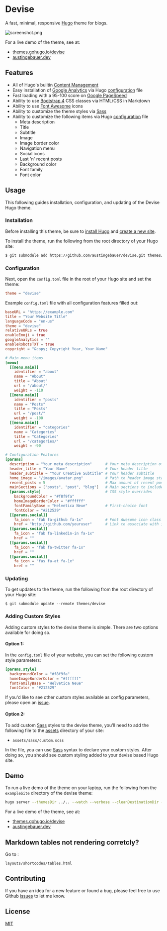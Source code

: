 # Devise

A fast, minimal, responsive [Hugo](https://gohugo.io/) theme for blogs.

![screenshot.png](https://raw.githubusercontent.com/austingebauer/devise/master/images/screenshot.png)

For a live demo of the theme, see at: 
- [themes.gohugo.io/devise](https://themes.gohugo.io/devise)
- [austingebauer.dev](https://austingebauer.dev)

## Features

- All of Hugo's builtin [Content Management](https://gohugo.io/content-management/)
- Easy installation of [Google Analytics](https://analytics.google.com/analytics/web/provision/#/provision) via Hugo [configuration](https://gohugo.io/getting-started/configuration/) file
- Fast loading with a 95-100 score on [Google PageSpeed](https://developers.google.com/speed/pagespeed/insights/)
- Ability to use [Bootstrap 4](https://getbootstrap.com/docs/4.0/getting-started/introduction/) CSS classes via HTML/CSS in Markdown
- Ability to use [Font Awesome](https://fontawesome.com/) icons
- Ability to customize the theme styles via [Sass](https://sass-lang.com/)
- Ability to customize the following items via Hugo [configuration](https://gohugo.io/getting-started/configuration/) file
    - Meta description
    - Title
    - Subtitle
    - Image
    - Image border color
    - Navigation menu
    - Social icons
    - Last 'n' recent posts
    - Background color
    - Font family
    - Font color

## Usage

This following guides installation, configuration, and updating of the Devise Hugo theme.

### Installation

Before installing this theme, be sure to [install Hugo](https://gohugo.io/getting-started/quick-start/) 
and [create a new site](https://gohugo.io/getting-started/quick-start/#step-2-create-a-new-site).

To install the theme, run the following from the root directory of your Hugo site:

```bash
$ git submodule add https://github.com/austingebauer/devise.git themes/devise
```

### Configuration

Next, open the `config.toml` file in the root of your Hugo site and set the theme:

```toml
theme = "devise"
```

Example `config.toml` file with all configuration features filled out:

```toml
baseURL = "https://example.com"
title = "Your Website Title"
languageCode = "en-us"
theme = "devise"
relativeURLs = true
enableEmoji = true
googleAnalytics = ""
enableRobotsTXT = true
copyright = "&copy; Copyright Year, Your Name"

# Main menu items
[menu]
  [[menu.main]]
    identifier = "about"
    name = "About"
    title = "About"
    url = "/about/"
    weight = -110
  [[menu.main]]
    identifier = "posts"
    name = "Posts"
    title = "Posts"
    url = "/post/"
    weight = -100
  [[menu.main]]
    identifier = "categories"
    name = "Categories"
    title = "Categories"
    url = "/categories/"
    weight = -90

# Configuration Features
[params]
  description = "Your meta description"      # Your meta description of the site
  header_title = "Your Name"                 # Your header title
  header_subtitle = "Your Creative Subtitle" # Your header subtitle
  home_image = "/images/avatar.png"          # Path to header image starting from the static directory
  recent_posts = 5                           # Max amount of recent posts to show
  mainSections = ["posts", "post", "blog"]   # Main sections to include in recent posts
  [params.style]                             # CSS style overrides
    backgroundColor = "#f8f9fa"
    homeImageBorderColor = "#ffffff"
    fontFamilyBase = "Helvetica Neue"        # First-choice font
    fontColor = "#212529"
  [[params.social]]
    fa_icon = "fab fa-github fa-1x"          # Font Awesome icon class
    href = "http://github.com/youruser"      # Link to associate with icon (http://, https://, mailto:)
  [[params.social]]
    fa_icon = "fab fa-linkedin-in fa-1x"
    href = ""
  [[params.social]]
    fa_icon = "fab fa-twitter fa-1x"
    href = ""
  [[params.social]]
    fa_icon = "fas fa-at fa-1x"
    href = ""
```

### Updating

To get updates to the theme, run the following from the root directory of your Hugo site: 

```
$ git submodule update --remote themes/devise
```

### Adding Custom Styles

Adding custom styles to the devise theme is simple. There are two options 
available for doing so.

#### Option 1:

In the `config.toml` file of your website, you can set the following custom style
parameters:

```toml
[params.style]
  backgroundColor = "#f8f9fa"
  homeImageBorderColor = "#ffffff"
  fontFamilyBase = "Helvetica Neue"
  fontColor = "#212529"
```

If you'd like to see other custom styles available as config parameters, please open an [issue](https://github.com/austingebauer/devise/issues).

#### Option 2:

To add custom [Sass](https://sass-lang.com/) styles to the devise theme, you'll 
need to add the following file to the [assets](https://gohugo.io/hugo-pipes/introduction/#asset-directory) 
directory of your site:

- `assets/sass/custom.scss`

In the file, you can use [Sass](https://sass-lang.com/) syntax to declare
your custom styles. After doing so, you should see custom styling added to 
your devise based Hugo site.

## Demo

To run a live demo of the theme on your laptop, run the following from the `exampleSite` directory of the 
devise theme:

```bash
hugo server --themesDir ../.. --watch --verbose --cleanDestinationDir --disableFastRender
```

For a live demo of the theme, see at: 
- [themes.gohugo.io/devise](https://themes.gohugo.io/devise)
- [austingebauer.dev](https://austingebauer.dev)

## Markdown tables not rendering corretcly?

Go to :

```
layouts/shortcodes/tables.html
```

## Contributing

If you have an idea for a new feature or found a bug, please feel free to use Github
[issues](https://github.com/austingebauer/devise/issues) to let me know.

## License

[MIT](LICENSE)

